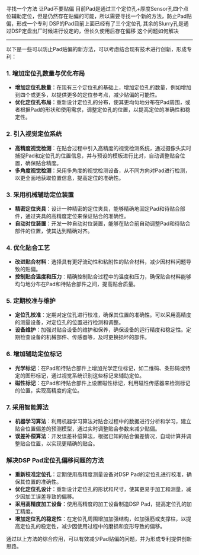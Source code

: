 寻找一个方法 让Pad不要贴偏 目前Pad是通过三个定位孔+厚度Sensor孔四个点位辅助定位，但是仍然存在贴偏的可能，所以需要寻找一个新的方法，防止Pad贴偏，形成一个专利 
DSP的Pad目前上面已经有了三个定位孔 其余的Slurry孔是通过DSP定盘出厂时候进行设定的，但长久使用后存在偏移 这个问题如何解决

---

以下是一些可以防止Pad贴偏的新方法，可以考虑结合现有技术进行创新，形成专利：

### 1. 增加定位孔数量与优化布局
- **增加定位孔数量**：在现有三个定位孔的基础上，增加定位孔的数量，例如增加到四个或更多，以提供更多的定位参考点，减少贴偏的可能性。
- **优化定位孔布局**：重新设计定位孔的分布，使其更均匀地分布在Pad周围，或者根据Pad的形状和使用需求，调整定位孔的位置，以提高定位的准确性和稳定性。

### 2. 引入视觉定位系统
- **高精度视觉检测**：在贴合过程中引入高精度的视觉检测系统，通过摄像头实时捕捉Pad和定位孔的位置信息，并与预设的模板进行比对，自动调整贴合位置，确保贴合精度。
- **多角度视觉检测**：采用多角度的视觉检测设备，从不同方向对Pad进行检测，以更全面地获取位置信息，提高定位的准确性。

### 3. 采用机械辅助定位装置
- **精密定位夹具**：设计一种精密的定位夹具，能够精确地固定Pad和待贴合部件，通过夹具的高精度定位来保证贴合的准确性。
- **自动对位装置**：开发一种自动对位装置，能够在贴合前自动调整Pad和待贴合部件的位置，使其达到精确对齐。

### 4. 优化贴合工艺
- **改进贴合材料**：选择具有更好流动性和粘附性的贴合材料，减少因材料问题导致的贴偏。
- **控制贴合温度和压力**：精确控制贴合过程中的温度和压力，确保贴合材料能够均匀地分布在Pad和待贴合部件之间，提高贴合质量。

### 5. 定期校准与维护
- **定位孔校准**：定期对定位孔进行校准，确保其位置的准确性。可以采用高精度的测量设备，对定位孔的位置进行检测和调整。
- **设备维护**：加强对贴合设备的维护和保养，确保设备的运行精度和稳定性。定期检查设备的机械部件、传感器等，及时更换损坏的部件。

### 6. 增加辅助定位标记
- **光学标记**：在Pad和待贴合部件上增加光学定位标记，如二维码、条形码或特定的图形标记，通过视觉系统识别这些标记来辅助定位。
- **磁性标记**：在Pad和待贴合部件上设置磁性标记，利用磁性传感器来检测标记的位置，实现高精度的定位。

### 7. 采用智能算法
- **机器学习算法**：利用机器学习算法对贴合过程中的数据进行分析和学习，建立贴合位置偏差的预测模型，通过实时调整贴合参数来减少贴偏。
- **误差补偿算法**：开发误差补偿算法，根据已知的贴合偏差情况，自动计算并调整贴合位置，以实现更精确的贴合。

### 解决DSP Pad定位孔偏移问题的方法
- **重新校准定位孔**：定期使用高精度测量设备对DSP Pad的定位孔进行校准，确保其位置的准确性。
- **优化定位孔设计**：重新设计定位孔的形状和尺寸，使其更易于加工和测量，减少因加工误差导致的偏移。
- **采用高精度加工设备**：使用高精度的加工设备制造DSP Pad，提高定位孔的加工精度。
- **增加定位孔的稳定性**：在定位孔周围增加加强结构，如加强筋或支撑柱，以提高定位孔的稳定性，减少因使用过程中的磨损和变形导致的偏移。

通过以上方法的综合应用，可以有效减少Pad贴偏的问题，并为形成专利提供创新思路。